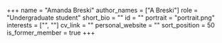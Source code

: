 +++
name = "Amanda Breski"
author_names = ["A Breski"]
role = "Undergraduate student"
short_bio = ""
id = ""
portrait = "portrait.png"
interests = ["", ""]
cv_link = ""
personal_website = ""
sort_position = 50
is_former_member = true
+++

